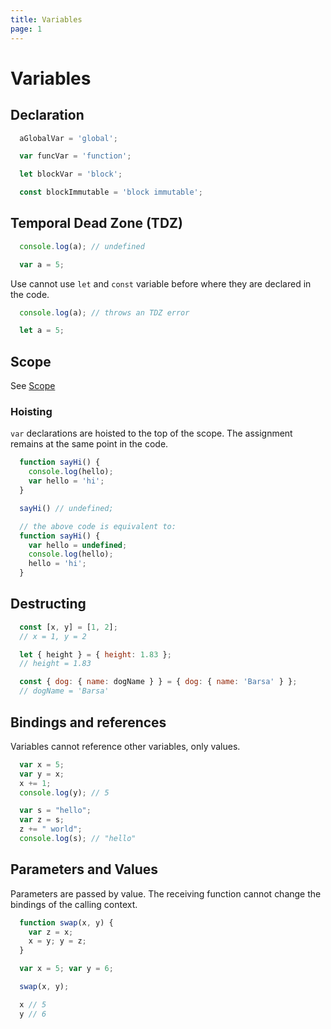 ```yaml
---
title: Variables
page: 1
---
```

# Variables

## Declaration

```javascript
  aGlobalVar = 'global';

  var funcVar = 'function';

  let blockVar = 'block';

  const blockImmutable = 'block immutable';
```

## Temporal Dead Zone (TDZ)

```javascript
  console.log(a); // undefined

  var a = 5;
```

Use cannot use `let` and `const` variable
before where they are declared in the code.

```javascript
  console.log(a); // throws an TDZ error

  let a = 5;
```

## Scope

See [Scope](../scopes/)

### Hoisting

`var` declarations are hoisted to the top of the scope.
The assignment remains at the same point in the code.

```javascript
  function sayHi() {
    console.log(hello);
    var hello = 'hi';
  }

  sayHi() // undefined;

  // the above code is equivalent to:
  function sayHi() {
    var hello = undefined;
    console.log(hello);
    hello = 'hi';
  }
```

## Destructing

```javascript
  const [x, y] = [1, 2];
  // x = 1, y = 2

  let { height } = { height: 1.83 };
  // height = 1.83

  const { dog: { name: dogName } } = { dog: { name: 'Barsa' } };
  // dogName = 'Barsa'
```

## Bindings and references

Variables cannot reference other variables, only values.

```javascript
  var x = 5;
  var y = x;
  x += 1;
  console.log(y); // 5

  var s = "hello";
  var z = s;
  z += " world";
  console.log(s); // "hello"
```

## Parameters and Values

Parameters are passed by value.
The receiving function cannot change
the bindings of the calling context.

```javascript
  function swap(x, y) {
    var z = x;
    x = y; y = z;
  }

  var x = 5; var y = 6;

  swap(x, y);

  x // 5
  y // 6
```
